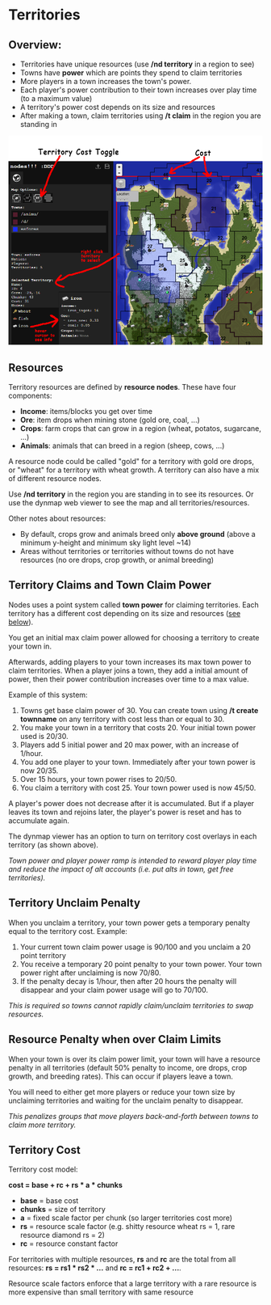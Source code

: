 # Territories

## Overview:
- Territories have unique resources (use **/nd territory** in a region to see)
- Towns have **power** which are points they spend to claim territories
- More players in a town increases the town's power.
- Each player's power contribution to their town increases over play time (to a maximum value)
- A territory's power cost depends on its size and resources
- After making a town, claim territories using **/t claim** in the region you are standing in

![Territories](./images/nodes_territory_cost.png "Nodes Territory Resources and Cost")

## Resources
Territory resources are defined by **resource nodes**. These have four components:
- **Income**: items/blocks you get over time
- **Ore**: item drops when mining stone (gold ore, coal, ...)
- **Crops**: farm crops that can grow in a region (wheat, potatos, sugarcane, ...)
- **Animals**: animals that can breed in a region (sheep, cows, ...)

A resource node could be called "gold" for a territory with gold ore drops,
or "wheat" for a territory with wheat growth. A territory can also have a
mix of different resource nodes.

Use **/nd territory** in the region you are standing in to see its resources.
Or use the dynmap web viewer to see the map and all territories/resources.

Other notes about resources:
- By default, crops grow and animals breed only **above ground** (above a minimum y-height
and minimum sky light level ~14)
- Areas without territories or territories without towns do not have resources
(no ore drops, crop growth, or animal breeding)


## Territory Claims and Town Claim Power
Nodes uses a point system called **town power** for claiming territories. Each territory
has a different cost depending on its size and resources ([see below](./4-1-territories.md#territory-cost)).

You get an initial max claim power allowed for choosing
a territory to create your town in.

Afterwards, adding players to your town increases its max town power
to claim territories. When a player joins a town, they add a initial amount of power,
then their power contribution increases over time to a max value.

Example of this system:
1. Towns get base claim power of 30. You can create town using **/t create townname**
on any territory with cost less than or equal to 30.
2. You make your town in a territory that costs 20. Your initial town power used is 20/30.
3. Players add 5 initial power and 20 max power, with an increase of 1/hour.
4. You add one player to your town. Immediately after your town power is now 20/35.
5. Over 15 hours, your town power rises to 20/50.
6. You claim a territory with cost 25. Your town power used is now 45/50.

A player's power does not decrease after it is accumulated.
But if a player leaves its town and rejoins later, the player's
power is reset and has to accumulate again.

The dynmap viewer has an option to turn on territory cost overlays in
each territory (as shown above).

*Town power and player power ramp is intended to reward player play time and reduce
the impact of alt accounts (i.e. put alts in town, get free territories).*


## Territory Unclaim Penalty
When you unclaim a territory, your town power gets a temporary penalty
equal to the territory cost. Example:

1. Your current town claim power usage is 90/100 and you unclaim a 20 point territory
2. You receive a temporary 20 point penalty to your town power.
Your town power right after unclaiming is now 70/80.
3. If the penalty decay is 1/hour, then after 20 hours the penalty will disappear and your
claim power usage will go to 70/100.

*This is required so towns cannot rapidly claim/unclaim territories to swap resources.*


## Resource Penalty when over Claim Limits
When your town is over its claim power limit, your town will have a
resource penalty in all territories (default 50% penalty to income,
ore drops, crop growth, and breeding rates). This can occur if players
leave a town.

You will need to either get more players or reduce your town size by
unclaiming territories and waiting for the unclaim penalty to disappear.

*This penalizes groups that move players back-and-forth between
towns to claim more territory.*


## Territory Cost
Territory cost model:

**cost = base + rc + rs * a * chunks**

- **base** = base cost
- **chunks** = size of territory
- **a** = fixed scale factor per chunk (so larger territories cost more)
- **rs** = resource scale factor (e.g. shitty resource wheat rs = 1, rare resource diamond rs = 2)
- **rc** = resource constant factor

For territories with multiple resources, **rs** and **rc** are the total
from all resources: **rs = rs1 * rs2 * ...** and **rc = rc1 + rc2 + ...**.

Resource scale factors enforce that a large territory with a rare resource
is more expensive than small territory with same resource

